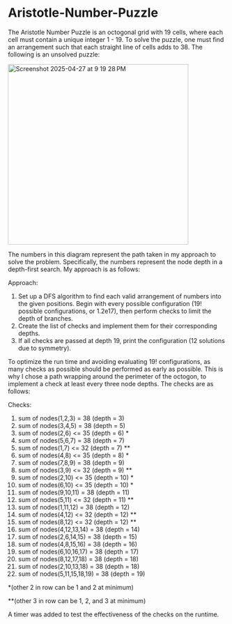 # Aristotle-Number-Puzzle

The Aristotle Number Puzzle is an octogonal grid with 19 cells, where each cell must contain a unique integer 1 - 19. To solve the puzzle, one must find an arrangement such that each straight line of cells adds to 38. The following is an unsolved puzzle:

<img width="414" alt="Screenshot 2025-04-27 at 9 19 28 PM" src="https://github.com/user-attachments/assets/b2bc8622-1ff6-49e3-a508-d4adb943f276" />


The numbers in this diagram represent the path taken in my approach to solve the problem. Specifically, the numbers represent the node depth in a depth-first search. My approach is as follows:

Approach:
1. Set up a DFS algorithm to find each valid arrangement of numbers into the given positions. Begin with every possible configuration (19! possible configurations, or 1.2e17), then perform checks to limit the depth of branches.
2. Create the list of checks and implement them for their corresponding depths.
3. If all checks are passed at depth 19, print the configuration (12 solutions due to symmetry).

To optimize the run time and avoiding evaluating 19! configurations, as many checks as possible should be performed as early as possible. This is why I chose a path wrapping around the perimeter of the octogon, to implement a check at least every three node depths. The checks are as follows:

Checks:
1. sum of nodes(1,2,3) = 38 (depth = 3)
2. sum of nodes(3,4,5) = 38 (depth = 5)
3. sum of nodes(2,6) <= 35 (depth = 6) *
4. sum of nodes(5,6,7) = 38 (depth = 7)
5. sum of nodes(1,7) <= 32 (depth = 7) **
6. sum of nodes(4,8) <= 35 (depth = 8) *
7. sum of nodes(7,8,9) = 38 (depth = 9)
8. sum of nodes(3,9) <= 32 (depth = 9) **
9. sum of nodes(2,10) <= 35 (depth = 10) *
10. sum of nodes(6,10) <= 35 (depth = 10) *
11. sum of nodes(9,10,11) = 38 (depth = 11)
12. sum of nodes(5,11) <= 32 (depth = 11) **
13. sum of nodes(1,11,12) = 38 (depth = 12)
14. sum of nodes(4,12) <= 32 (depth = 12) **
15. sum of nodes(8,12) <= 32 (depth = 12) **
16. sum of nodes(4,12,13,14) = 38 (depth = 14)
17. sum of nodes(2,6,14,15) = 38 (depth = 15)
18. sum of nodes(4,8,15,16) = 38 (depth = 16)
19. sum of nodes(6,10,16,17) = 38 (depth = 17)
20. sum of nodes(8,12,17,18) = 38 (depth = 18)
21. sum of nodes(2,10,13,18) = 38 (depth = 18)
22. sum of nodes(5,11,15,18,19) = 38 (depth = 19)

*(other 2 in row can be 1 and 2 at minimum)

**(other 3 in row can be 1, 2, and 3 at minimum)

A timer was added to test the effectiveness of the checks on the runtime.
